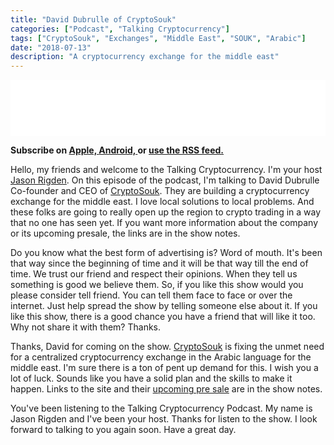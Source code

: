 ```yaml
---
title: "David Dubrulle of CryptoSouk"
categories: ["Podcast", "Talking Cryptocurrency"]
tags: ["CryptoSouk", "Exchanges", "Middle East", "SOUK", "Arabic"]
date: "2018-07-13"
description: "A cryptocurrency exchange for the middle east"
---
```

<iframe style="border: none" src="//html5-player.libsyn.com/embed/episode/id/6804353/height/90/theme/custom/autoplay/no/autonext/no/thumbnail/yes/preload/no/no_addthis/no/direction/backward/render-playlist/no/custom-color/87A93A/" height="90" width="100%" scrolling="no"  allowfullscreen webkitallowfullscreen mozallowfullscreen oallowfullscreen msallowfullscreen></iframe>

<p>
<strong>
Subscribe on 
        <a href="https://itunes.apple.com/us/podcast/talking-cryptocurrency/id1388099603?mt=2app=podcast">
            Apple,
        </a>
        <a href="https://www.google.com/podcasts?feed=aHR0cDovL3RhbGtpbmdjcnlwdG9jdXJyZW5jeS5saWJzeW4uY29tL3Jzcw%3D%3D">
          Android,
        </a>
        or
        <a href="http://talkingcryptocurrency.libsyn.com/rss">
          use the RSS feed.
         </a>
</strong>
</p>


Hello, my friends and welcome to the Talking Cryptocurrency. I'm your host <a href="https://twitter.com/mr_rigden">Jason Rigden</a>. 
On this episode of the podcast, I'm talking to David Dubrulle Co-founder and CEO of <a href="https://cryptosouk.exchange">CryptoSouk</a>. They are building a cryptocurrency exchange for the middle east. I love local solutions to local problems. And these folks are going to really open up the region to crypto trading in a way that no one has seen yet. If you want more information about the company or its upcoming presale, the links are in the show notes. 

Do you know what the best form of advertising is? Word of mouth. It's been that way since the beginning of time and it will be that way till the end of time. We trust our friend and respect their opinions. When they tell us something is good we believe them. So, if you like this show would you please consider tell friend. You can tell them face to face or over the internet. Just help spread the show by telling someone else about it. If you like this show, there is a good chance you have a friend that will like it too. Why not share it with them? Thanks. 

Thanks, David for coming on the show. <a href="https://cryptosouk.exchange">CryptoSouk</a> is fixing the unmet need for a centralized cryptocurrency exchange in the Arabic language for the middle east. I'm sure there is a ton of pent up demand for this. I wish you a lot of luck. Sounds like you have a solid plan and the skills to make it happen. Links to the site and their <a href="https://cryptosouk.io/en/ico">upcoming pre sale</a> are in the show notes. 

You've been listening to the Talking Cryptocurrency Podcast. My name is Jason Rigden and I've been your host. Thanks for listen to the show. I look forward to talking to you again soon. Have a great day. 